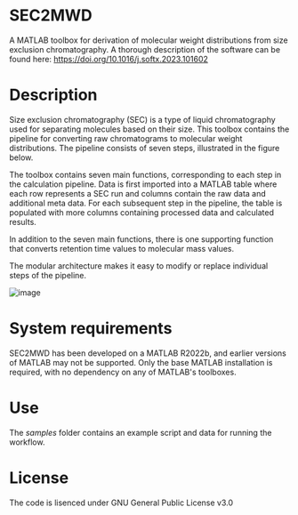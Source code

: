 # SEC2MWD

A MATLAB toolbox for derivation of molecular weight distributions from size exclusion chromatography. A thorough description of the software can be found here: https://doi.org/10.1016/j.softx.2023.101602

# Description
Size exclusion chromatography (SEC) is a type of liquid chromatography used for separating molecules based on their size. This toolbox contains the pipeline for converting raw chromatograms to molecular weight distributions. The pipeline consists of seven steps, illustrated in the figure below.

The toolbox contains seven main functions, corresponding to each step in the calculation pipeline. Data is first imported into a MATLAB table where each row represents a SEC run and columns contain the raw data and additional meta data. For each subsequent step in the pipeline, the table is populated with more columns containing processed data and calculated results.  

In addition to the seven main functions, there is one supporting function that converts retention time values to molecular mass values. 

The modular architecture makes it easy to modify or replace individual steps of the pipeline.  


![image](https://github.com/ingridmage/SEC2MWD/assets/128492649/4194cc7e-276b-4e3f-a784-0bbbee6d6974)


# System requirements
SEC2MWD has been developed on a MATLAB R2022b, and earlier versions of MATLAB may not be supported. Only the base MATLAB installation is required, with no dependency on any of MATLAB's toolboxes.

# Use

The _samples_ folder contains an example script and data for running the workflow.

# License

The code is lisenced under GNU General Public License v3.0
